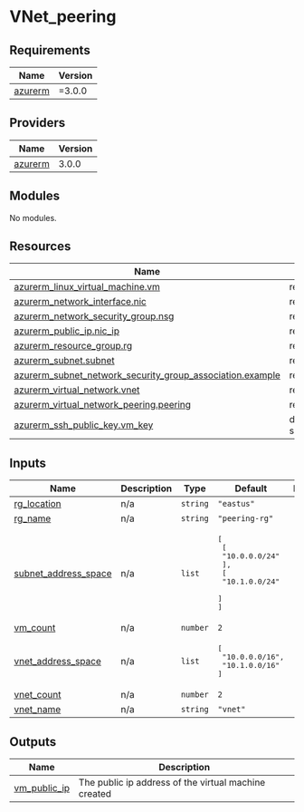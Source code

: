 # VNet_peering

<!-- BEGINNING OF PRE-COMMIT-TERRAFORM DOCS HOOK -->
## Requirements

| Name | Version |
|------|---------|
| <a name="requirement_azurerm"></a> [azurerm](#requirement\_azurerm) | =3.0.0 |

## Providers

| Name | Version |
|------|---------|
| <a name="provider_azurerm"></a> [azurerm](#provider\_azurerm) | 3.0.0 |

## Modules

No modules.

## Resources

| Name | Type |
|------|------|
| [azurerm_linux_virtual_machine.vm](https://registry.terraform.io/providers/hashicorp/azurerm/3.0.0/docs/resources/linux_virtual_machine) | resource |
| [azurerm_network_interface.nic](https://registry.terraform.io/providers/hashicorp/azurerm/3.0.0/docs/resources/network_interface) | resource |
| [azurerm_network_security_group.nsg](https://registry.terraform.io/providers/hashicorp/azurerm/3.0.0/docs/resources/network_security_group) | resource |
| [azurerm_public_ip.nic_ip](https://registry.terraform.io/providers/hashicorp/azurerm/3.0.0/docs/resources/public_ip) | resource |
| [azurerm_resource_group.rg](https://registry.terraform.io/providers/hashicorp/azurerm/3.0.0/docs/resources/resource_group) | resource |
| [azurerm_subnet.subnet](https://registry.terraform.io/providers/hashicorp/azurerm/3.0.0/docs/resources/subnet) | resource |
| [azurerm_subnet_network_security_group_association.example](https://registry.terraform.io/providers/hashicorp/azurerm/3.0.0/docs/resources/subnet_network_security_group_association) | resource |
| [azurerm_virtual_network.vnet](https://registry.terraform.io/providers/hashicorp/azurerm/3.0.0/docs/resources/virtual_network) | resource |
| [azurerm_virtual_network_peering.peering](https://registry.terraform.io/providers/hashicorp/azurerm/3.0.0/docs/resources/virtual_network_peering) | resource |
| [azurerm_ssh_public_key.vm_key](https://registry.terraform.io/providers/hashicorp/azurerm/3.0.0/docs/data-sources/ssh_public_key) | data source |

## Inputs

| Name | Description | Type | Default | Required |
|------|-------------|------|---------|:--------:|
| <a name="input_rg_location"></a> [rg\_location](#input\_rg\_location) | n/a | `string` | `"eastus"` | no |
| <a name="input_rg_name"></a> [rg\_name](#input\_rg\_name) | n/a | `string` | `"peering-rg"` | no |
| <a name="input_subnet_address_space"></a> [subnet\_address\_space](#input\_subnet\_address\_space) | n/a | `list` | <pre>[<br>  [<br>    "10.0.0.0/24"<br>  ],<br>  [<br>    "10.1.0.0/24"<br>  ]<br>]</pre> | no |
| <a name="input_vm_count"></a> [vm\_count](#input\_vm\_count) | n/a | `number` | `2` | no |
| <a name="input_vnet_address_space"></a> [vnet\_address\_space](#input\_vnet\_address\_space) | n/a | `list` | <pre>[<br>  "10.0.0.0/16",<br>  "10.1.0.0/16"<br>]</pre> | no |
| <a name="input_vnet_count"></a> [vnet\_count](#input\_vnet\_count) | n/a | `number` | `2` | no |
| <a name="input_vnet_name"></a> [vnet\_name](#input\_vnet\_name) | n/a | `string` | `"vnet"` | no |

## Outputs

| Name | Description |
|------|-------------|
| <a name="output_vm_public_ip"></a> [vm\_public\_ip](#output\_vm\_public\_ip) | The public ip address of the virtual machine created |
<!-- END OF PRE-COMMIT-TERRAFORM DOCS HOOK -->
